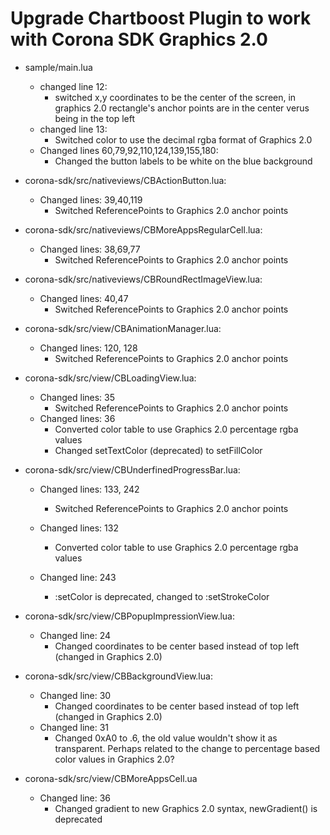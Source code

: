 
Upgrade Chartboost Plugin to work with Corona SDK Graphics 2.0
======





* sample/main.lua
	* changed line 12: 
		* switched x,y coordinates to be the center of the screen, in graphics 2.0 rectangle's anchor points are in the center verus being in the top left
	* changed line 13:
		* Switched color to use the decimal rgba format of Graphics 2.0
	* Changed lines 60,79,92,110,124,139,155,180:
		* Changed the button labels to be white on the blue background
	



* corona-sdk/src/nativeviews/CBActionButton.lua:
	* Changed lines: 39,40,119
		* Switched ReferencePoints to Graphics 2.0 anchor points 

* corona-sdk/src/nativeviews/CBMoreAppsRegularCell.lua:
	* Changed lines: 38,69,77
		* Switched ReferencePoints to Graphics 2.0 anchor points

* corona-sdk/src/nativeviews/CBRoundRectImageView.lua:
	* Changed lines: 40,47
		* Switched ReferencePoints to Graphics 2.0 anchor points

* corona-sdk/src/view/CBAnimationManager.lua:
	* Changed lines: 120, 128
		* Switched ReferencePoints to Graphics 2.0 anchor points

* corona-sdk/src/view/CBLoadingView.lua:
	* Changed lines: 35
		* Switched ReferencePoints to Graphics 2.0 anchor points
	* Changed lines: 36
		* Converted color table to use Graphics 2.0 percentage rgba values
		* Changed setTextColor (deprecated) to setFillColor

* corona-sdk/src/view/CBUnderfinedProgressBar.lua:
	* Changed lines: 133, 242
		* Switched ReferencePoints to Graphics 2.0 anchor points 

	* Changed lines: 132
		* Converted color table to use Graphics 2.0 percentage rgba values

	* Changed line: 243
		* :setColor is deprecated, changed to :setStrokeColor

* corona-sdk/src/view/CBPopupImpressionView.lua:
	* Changed line: 24
		* Changed coordinates to be center based instead of top left (changed in Graphics 2.0)

* corona-sdk/src/view/CBBackgroundView.lua:
	* Changed line: 30
		* Changed coordinates to be center based instead of top left (changed in Graphics 2.0)
	* Changed line: 31
		* Changed 0xA0 to .6, the old value wouldn't show it as transparent.  Perhaps related to the change to percentage based color values in Graphics 2.0?

* corona-sdk/src/view/CBMoreAppsCell.ua
	* Changed line: 36
		* Changed gradient to new Graphics 2.0 syntax, newGradient() is deprecated

		